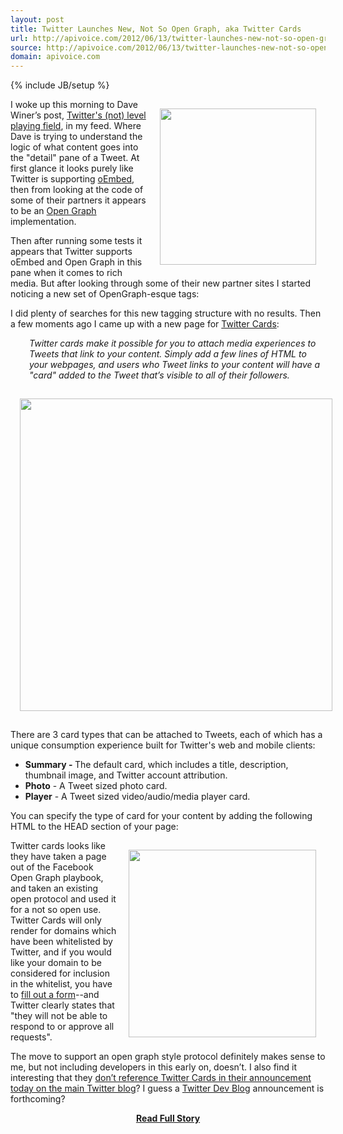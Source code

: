 ```yaml
---
layout: post
title: Twitter Launches New, Not So Open Graph, aka Twitter Cards
url: http://apivoice.com/2012/06/13/twitter-launches-new-not-so-open-graph-aka-twitter-cards/
source: http://apivoice.com/2012/06/13/twitter-launches-new-not-so-open-graph-aka-twitter-cards/
domain: apivoice.com
---
```

{% include JB/setup %}<p><p><img style="padding: 15px;" src="http://kinlane-productions.s3.amazonaws.com/twitter/twitter-dave-winer.gif" alt="" width="250" align="right" /></p>
<p>I woke up this morning to Dave Winer&rsquo;s post, <a href="http://scripting.com/stories/2012/06/13/twittersLevelPlayingField.html">Twitter's (not) level playing field</a>, in my feed.  Where Dave is trying to understand the logic of what content goes into the "detail" pane of a Tweet.  At first glance it looks purely like Twitter is supporting&nbsp;<a href="http://oembed.com/">oEmbed</a>, then from looking at the code of some of their partners it appears to be an <a href="http://ogp.me/">Open Graph</a> implementation.</p>
<p>Then after running some tests it appears that Twitter supports oEmbed and Open Graph in this pane when it comes to rich media.  But after looking through some of their new partner sites I started noticing a new set of OpenGraph-esque tags:</p>
<p>I did plenty of searches for this new tagging structure with no results.  Then a few moments ago I came up with a new page for <a title="Twitter Crds" href="https://dev.twitter.com/docs/cards">Twitter Cards</a>:</p>
<p style="padding-left: 30px;"><em>Twitter cards make it possible for you to attach media experiences to Tweets that link to your content. Simply add a few lines of HTML to your webpages, and users who Tweet links to your content will have a "card" added to the Tweet that&rsquo;s visible to all of their followers.</em></p>
<p><img style="padding: 15px; display: block; margin-left: auto; margin-right: auto;" src="http://kinlane-productions.s3.amazonaws.com/twitter/twitter-cards-1.png" alt="" width="500" /></p>
<p>There are 3 card types that can be attached to Tweets, each of which has a unique consumption experience built for Twitter's web and mobile clients:</p>
<ul class="mainlist">
<li><strong>Summary -&nbsp;</strong>The default card, which includes a title, description, thumbnail image, and Twitter account attribution.</li>
<li><strong>Photo</strong> - A Tweet sized photo card.</li>
<li><strong>Player</strong> - A Tweet sized video/audio/media player card.</li>
</ul>
<p>You can specify the type of card for your content by adding the following HTML to the HEAD section of your page:</p>
<p><img style="padding: 15px;" src="http://kinlane-productions.s3.amazonaws.com/twitter/twitter-card-2.png" alt="" width="300" align="right" /></p>
<p>Twitter cards looks like they have taken a page out of the Facebook Open Graph playbook, and taken an existing open protocol and used it for a not so open use.  Twitter Cards will only render for domains which have been whitelisted by Twitter, and if you would like your domain to be considered for inclusion in the whitelist, you have to <a href="https://dev.twitter.com/form/participate-twitter-cards">fill out a form</a>--and Twitter clearly states that "they will not be able to respond to or approve all requests".</p>
<p>The move to support an open graph style protocol definitely makes sense to me, but not including developers in this early on, doesn&rsquo;t.  I also find it interesting that they <a href="http://blog.twitter.com/2012/06/experience-more-with-expanded-tweets.html">don&rsquo;t reference Twitter Cards in their announcement today on the main Twitter blog</a>?  I guess a <a href="https://dev.twitter.com/blog">Twitter Dev Blog</a> announcement is forthcoming?</p></p>
<center><p><a href="http://apivoice.com/2012/06/13/twitter-launches-new-not-so-open-graph-aka-twitter-cards/" style='padding:25px; font-sze:18px; font-weight: bold;'>Read Full Story</a></p></center>
